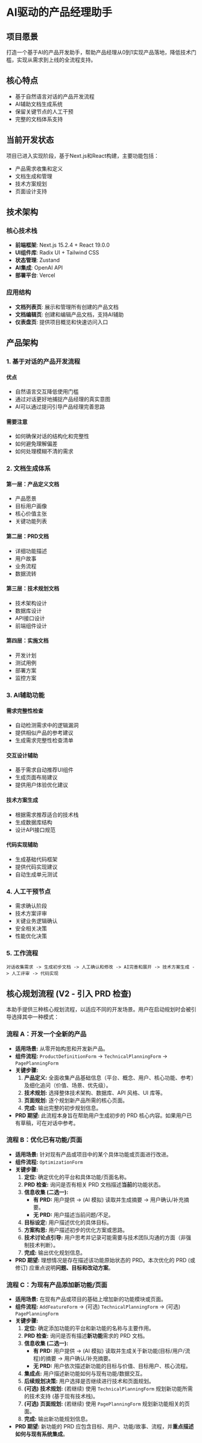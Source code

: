 # AI驱动的产品经理助手

## 项目愿景
打造一个基于AI的产品开发助手，帮助产品经理从0到1实现产品落地，降低技术门槛，实现从需求到上线的全流程支持。

## 核心特点
- 基于自然语言对话的产品开发流程
- AI辅助文档生成系统
- 保留关键节点的人工干预
- 完整的文档体系支持

## 当前开发状态
项目已进入实现阶段，基于Next.js和React构建，主要功能包括：
- 产品需求收集和定义
- 文档生成和管理
- 技术方案规划
- 页面设计支持

## 技术架构

### 核心技术栈
- **前端框架**: Next.js 15.2.4 + React 19.0.0
- **UI组件库**: Radix UI + Tailwind CSS
- **状态管理**: Zustand
- **AI集成**: OpenAI API
- **部署平台**: Vercel

### 应用结构
- **文档列表页**: 展示和管理所有创建的产品文档
- **文档编辑页**: 创建和编辑产品文档，支持AI辅助
- **仪表盘页**: 提供项目概览和快速访问入口

## 产品架构

### 1. 基于对话的产品开发流程

#### 优点
- 自然语言交互降低使用门槛
- 通过对话更好地捕捉产品经理的真实意图
- AI可以通过提问引导产品经理完善思路

#### 需要注意
- 如何确保对话的结构化和完整性
- 如何避免理解偏差
- 如何处理模糊不清的需求

### 2. 文档生成体系

#### 第一层：产品定义文档
- 产品愿景
- 目标用户画像
- 核心价值主张
- 关键功能列表

#### 第二层：PRD文档
- 详细功能描述
- 用户故事
- 业务流程
- 数据流转

#### 第三层：技术规划文档
- 技术架构设计
- 数据库设计
- API接口设计
- 前端组件设计

#### 第四层：实施文档
- 开发计划
- 测试用例
- 部署方案
- 监控方案

### 3. AI辅助功能

#### 需求完整性检查
- 自动检测需求中的逻辑漏洞
- 提供相似产品的参考建议
- 生成需求完整性检查清单

#### 交互设计辅助
- 基于需求自动推荐UI组件
- 生成页面布局建议
- 提供用户体验优化建议

#### 技术方案生成
- 根据需求推荐适合的技术栈
- 生成数据库结构
- 设计API接口规范

#### 代码实现辅助
- 生成基础代码框架
- 提供代码实现建议
- 自动生成单元测试

### 4. 人工干预节点
- 需求确认阶段
- 技术方案评审
- 关键业务逻辑确认
- 安全相关决策
- 性能优化决策

### 5. 工作流程
```
对话收集需求 -> 生成初步文档 -> 人工确认和修改 -> AI完善和展开 -> 技术方案生成 -> 人工评审 -> 代码实现
```

## 核心规划流程 (V2 - 引入 PRD 检查)

本助手提供三种核心规划流程，以适应不同的开发场景。用户在启动规划时会被引导选择其中一种模式：

### 流程 A：开发一个全新的产品

*   **适用场景:** 从零开始构思和开发新产品。
*   **组件流程:** `ProductDefinitionForm` -> `TechnicalPlanningForm` -> `PagePlanningForm`
*   **关键步骤:**
    1.  **产品定义:** 全面收集产品基础信息（平台、概念、用户、核心功能、参考）及细化追问（价值、场景、优先级）。
    2.  **技术规划:** 选择整体技术架构、数据库、API 风格、UI 库等。
    3.  **页面规划:** 逐个规划新产品所需的核心页面。
    4.  **完成:** 输出完整的初步规划信息。
*   **PRD 期望:** 此流程本身旨在帮助用户生成初步的 PRD 核心内容。如果用户已有草稿，可在对话中参考。

### 流程 B：优化已有功能/页面

*   **适用场景:** 针对现有产品或项目中的某个具体功能或页面进行改进。
*   **组件流程:** `OptimizationForm`
*   **关键步骤:**
    1.  **定位:** 确定优化的平台和具体功能/页面名称。
    2.  **PRD 检查:** 询问是否有相关 PRD 文档描述**当前**的功能状态。
    3.  **信息收集 (二选一):**
        *   **有 PRD:** 用户提供 -> (AI 模拟) 读取并生成摘要 -> 用户确认/补充摘要。
        *   **无 PRD:** 用户描述当前问题/不足。
    4.  **目标设定:** 用户描述优化的具体目标。
    5.  **方案构思:** 用户描述初步的优化方案或思路。
    6.  **技术讨论点引导:** 用户思考并记录可能需要与技术团队沟通的方面（非强制技术判断）。
    7.  **完成:** 输出优化规划信息。
*   **PRD 期望:** 理想情况是存在描述该功能原始状态的 PRD。本次优化的 PRD (或修订) 应重点说明**问题、目标和改动方案**。

### 流程 C：为现有产品添加新功能/页面

*   **适用场景:** 在现有产品或项目的基础上增加新的功能模块或页面。
*   **组件流程:** `AddFeatureForm` -> (可选) `TechnicalPlanningForm` -> (可选) `PagePlanningForm`
*   **关键步骤:**
    1.  **定位:** 确定添加功能的平台和新功能的名称与主要作用。
    2.  **PRD 检查:** 询问是否有描述**新功能**需求的 PRD 文档。
    3.  **信息收集 (二选一):**
        *   **有 PRD:** 用户提供 -> (AI 模拟) 读取并生成关于新功能(目标/用户/流程)的摘要 -> 用户确认/补充摘要。
        *   **无 PRD:** 用户依次描述新功能的目标与价值、目标用户、核心流程。
    4.  **集成点:** 用户描述新功能如何与现有功能/数据交互。
    5.  **后续规划决策:** 用户选择是否继续进行技术和页面规划。
    6.  **(可选) 技术规划:** (若继续) 使用 `TechnicalPlanningForm` 规划新功能所需的技术支持 (基于现有技术栈)。
    7.  **(可选) 页面规划:** (若继续) 使用 `PagePlanningForm` 规划新功能相关的页面。
    8.  **完成:** 输出新功能规划信息。
*   **PRD 期望:** 新功能的 PRD 应包含目标、用户、功能/故事、流程，并**重点描述如何与现有系统集成**。
